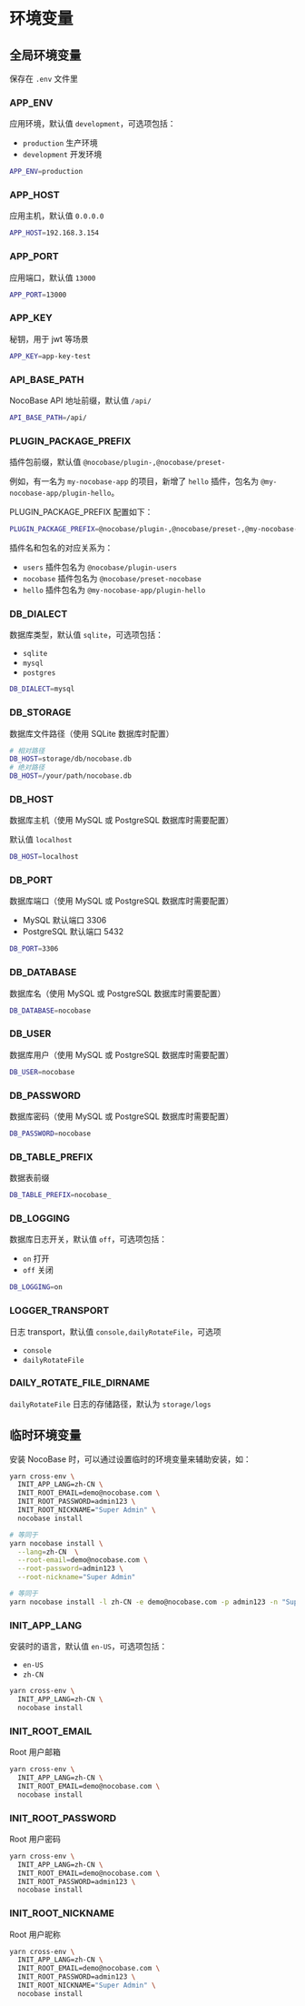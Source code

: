# 环境变量

## 全局环境变量

保存在 `.env` 文件里

### APP_ENV

应用环境，默认值 `development`，可选项包括：

- `production` 生产环境
- `development` 开发环境

```bash
APP_ENV=production
```

### APP_HOST

应用主机，默认值 `0.0.0.0`

```bash
APP_HOST=192.168.3.154
```

### APP_PORT

应用端口，默认值 `13000`

```bash
APP_PORT=13000
```

### APP_KEY

秘钥，用于 jwt 等场景

```bash
APP_KEY=app-key-test
```

### API_BASE_PATH

NocoBase API 地址前缀，默认值 `/api/`

```bash
API_BASE_PATH=/api/
```

### PLUGIN_PACKAGE_PREFIX

插件包前缀，默认值 `@nocobase/plugin-,@nocobase/preset-`

例如，有一名为 `my-nocobase-app` 的项目，新增了 `hello` 插件，包名为 `@my-nocobase-app/plugin-hello`。

PLUGIN_PACKAGE_PREFIX 配置如下：

```bash
PLUGIN_PACKAGE_PREFIX=@nocobase/plugin-,@nocobase/preset-,@my-nocobase-app/plugin-
```

插件名和包名的对应关系为：

- `users` 插件包名为 `@nocobase/plugin-users`
- `nocobase` 插件包名为 `@nocobase/preset-nocobase`
- `hello` 插件包名为 `@my-nocobase-app/plugin-hello`

### DB_DIALECT

数据库类型，默认值 `sqlite`，可选项包括：

- `sqlite`
- `mysql`
- `postgres`

```bash
DB_DIALECT=mysql
```

### DB_STORAGE

数据库文件路径（使用 SQLite 数据库时配置）

```bash
# 相对路径
DB_HOST=storage/db/nocobase.db
# 绝对路径
DB_HOST=/your/path/nocobase.db
```

### DB_HOST

数据库主机（使用 MySQL 或 PostgreSQL 数据库时需要配置）

默认值 `localhost`

```bash
DB_HOST=localhost
```

### DB_PORT

数据库端口（使用 MySQL 或 PostgreSQL 数据库时需要配置）

- MySQL 默认端口 3306
- PostgreSQL 默认端口 5432

```bash
DB_PORT=3306
```

### DB_DATABASE

数据库名（使用 MySQL 或 PostgreSQL 数据库时需要配置）

```bash
DB_DATABASE=nocobase
```

### DB_USER

数据库用户（使用 MySQL 或 PostgreSQL 数据库时需要配置）

```bash
DB_USER=nocobase
```

### DB_PASSWORD

数据库密码（使用 MySQL 或 PostgreSQL 数据库时需要配置）

```bash
DB_PASSWORD=nocobase
```

### DB_TABLE_PREFIX

数据表前缀

```bash
DB_TABLE_PREFIX=nocobase_
```

### DB_LOGGING

数据库日志开关，默认值 `off`，可选项包括：

- `on` 打开
- `off` 关闭

```bash
DB_LOGGING=on
```

### LOGGER_TRANSPORT

日志 transport，默认值 `console,dailyRotateFile`，可选项

- `console`
- `dailyRotateFile`

### DAILY_ROTATE_FILE_DIRNAME

`dailyRotateFile` 日志的存储路径，默认为 `storage/logs`

## 临时环境变量

安装 NocoBase 时，可以通过设置临时的环境变量来辅助安装，如：

```bash
yarn cross-env \
  INIT_APP_LANG=zh-CN \
  INIT_ROOT_EMAIL=demo@nocobase.com \
  INIT_ROOT_PASSWORD=admin123 \
  INIT_ROOT_NICKNAME="Super Admin" \
  nocobase install

# 等同于
yarn nocobase install \
  --lang=zh-CN  \
  --root-email=demo@nocobase.com \
  --root-password=admin123 \
  --root-nickname="Super Admin"

# 等同于
yarn nocobase install -l zh-CN -e demo@nocobase.com -p admin123 -n "Super Admin"
```

### INIT_APP_LANG

安装时的语言，默认值 `en-US`，可选项包括：

- `en-US`
- `zh-CN`

```bash
yarn cross-env \
  INIT_APP_LANG=zh-CN \
  nocobase install
```

### INIT_ROOT_EMAIL

Root 用户邮箱

```bash
yarn cross-env \
  INIT_APP_LANG=zh-CN \
  INIT_ROOT_EMAIL=demo@nocobase.com \
  nocobase install
```

### INIT_ROOT_PASSWORD

Root 用户密码

```bash
yarn cross-env \
  INIT_APP_LANG=zh-CN \
  INIT_ROOT_EMAIL=demo@nocobase.com \
  INIT_ROOT_PASSWORD=admin123 \
  nocobase install
```

### INIT_ROOT_NICKNAME

Root 用户昵称

```bash
yarn cross-env \
  INIT_APP_LANG=zh-CN \
  INIT_ROOT_EMAIL=demo@nocobase.com \
  INIT_ROOT_PASSWORD=admin123 \
  INIT_ROOT_NICKNAME="Super Admin" \
  nocobase install
```
